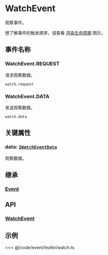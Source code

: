 # WatchEvent

观察事件。

想了解事件的触发顺序，请查看 [渲染生命周期](/guide/life/render.md) 图示。

## 事件名称

### WatchEvent.REQUEST

请求观察数据。

`watch.request`

### WatchEvent.DATA

发送观察数据。

`watch.data`

## 关键属性

### data: [`IWatchEventData`](/api/interfaces/IWatchEventData.md)

观察数据。

## 继承

### [Event](./Event.md)

## API

### [WatchEvent](/api/classes/WatchEvent.md)

## 示例

<<< @/code/event/leafer/watch.ts
